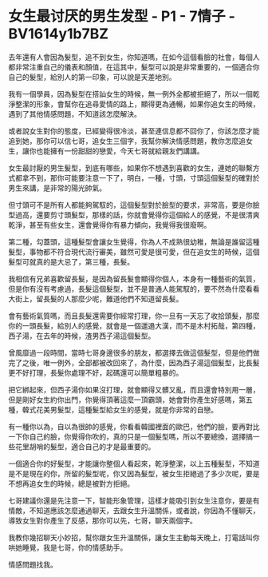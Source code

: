 # 女生最讨厌的男生发型 - P1 - 7情子 - BV1614y1b7BZ

去年還有人會因為髮型，追不到女生，你知道嗎，在如今這個看臉的社會，每個人都非常注重自己的儀表和顏值，在這其中，髮型可以說是非常重要的，一個適合你自己的髮型，給別人的第一印象，可以說是天差地別。

我有一個學員，因為髮型在搭訕女生的時候，無一例外全都被拒絕了，所以一個乾淨整潔的形象，會幫你在追尋愛情的路上，顯得更為通暢，如果你追女生的時候，遇到了其他情感問題，不知道該怎麼解決。

或者說女生對你的態度，已經變得很冷淡，甚至連信息都不回你了，你該怎麼才能追到她，那你可以信七哥，追女生三個字，我幫你解決情感問題，教你怎麼追女生，讓你也能擁有一份甜甜的戀愛，今天七哥就給親友們講講。

女生最討厭的男生髮型，到底有哪些，如果你不想遇到喜歡的女生，連她的聯繫方式都拿不到，那你可能要注意一下了，明白，一種，寸頭，寸頭這個髮型的確對於男生來講，是非常的陽光帥氣。

但寸頭可不是所有人都能夠駕馭的，這個髮型對於臉型的要求，非常高，要是你臉型過高，還要剪寸頭髮型，那樣的話，你就會覺得你這個給人的感覺，不是很清爽乾淨，甚至有些女生，還會覺得你有暴力傾向，我覺得我很廢啊。

第二種，勾蓋頭，這種髮型會讓女生覺得，你為人不成熟很幼稚，無論是誰留這種髮型，事物都不符合現代流行審美，雖然可愛是很可愛，但在追女生的時候，這個髮型可就真的是大忌了，第三種，長髮。

我相信有兄弟喜歡留長髮，是因為留長髮會顯得你個人，本身有一種藝術的氣質，但是你有沒有考慮過，長髮這個髮型，並不是普通人能駕馭的，要不然為什麼看看大街上，留長髮的人那麼少呢，難道他們不知道留長髮。

會有藝術氣質嗎，而且長髮還需要你經常打理，你一旦有一天忘了收拾頭髮，那麼你的一頭長髮，給別人的感覺，就會是一個邋遢大漢，而不是木村拓哉，第四種，西子湯，在去年的時候，渣男西子湯這個髮型。

曾風靡過一段時間，當時七哥身邊很多的朋友，都選擇去做這個髮型，但是他們做完了之後，唯一例外，全部都被改回來了，為什麼，因為西子湯這個髮型，比長髮更不好打理，長髮你處理不好，起碼還可以簡單粗暴的。

把它綁起來，但西子湯你如果沒打理，就會顯得又髒又亂，而且還會特別用一層，但是剛好女生約你出門，你覺得頂著這麼一頂霸頭，她會對你產生好感嗎，第五種，韓式花美男髮型，這種髮型給女生的感覺，就是你非常的自戀。

有一種你以為，自以為很帥的感覺，你看看韓國裡面的歐巴，他們的臉，要再對比一下你自己的臉，你覺得你吹的，真的只是一個髮型嗎，所以不要總換，選擇搞一些花里胡哨的髮型，適合自己的才是最重要的。

一個適合你的好髮型，才能讓你整個人看起來，乾淨整潔，以上五種髮型，不知道是不是現在的你，所留的髮型呢，你又因為髮型，被女生拒絕過了多少次呢，要是不想再追女生的時候，總是被對方拒絕。

七哥建議你還是先注意一下，智能形象管理，這樣才能吸引到女生注意你，要是有情敵，不知道應該怎麼通過聊天，去跟女生升溫關係，或者說，你因為不懂聊天，導致女生對你產生了反感，那你可以先，七哥，聊天兩個字。

我教你幾招聊天小妙招，幫你跟女生升溫關係，讓女生主動每天晚上，打電話叫你哄她睡覺，我是七哥，你的情感助手。

情感問題找我。